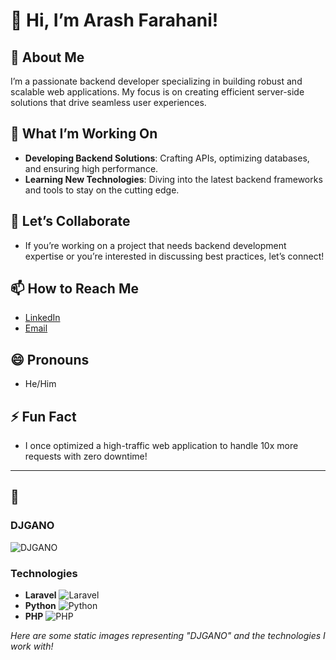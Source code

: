 # 👋 Hi, I’m **Arash Farahani**!

## 🎨 About Me
I’m a passionate backend developer specializing in building robust and scalable web applications. My focus is on creating efficient server-side solutions that drive seamless user experiences.

## 🔧 What I’m Working On
- **Developing Backend Solutions**: Crafting APIs, optimizing databases, and ensuring high performance.
- **Learning New Technologies**: Diving into the latest backend frameworks and tools to stay on the cutting edge.

## 🤝 Let’s Collaborate
- If you’re working on a project that needs backend development expertise or you’re interested in discussing best practices, let’s connect!

## 📫 How to Reach Me
- [LinkedIn](https://www.linkedin.com/in/arashfarahani) 
- [Email](mailto:arash@example.com)

## 😄 Pronouns
- He/Him

## ⚡ Fun Fact
- I once optimized a high-traffic web application to handle 10x more requests with zero downtime!

---

## 🚀 

### DJGANO
![DJGANO](https://i.imgur.com/NIsbhIC.png)

### Technologies
- **Laravel**
  ![Laravel](https://i.imgur.com/dajgLfz.png)
- **Python**
  ![Python](https://i.imgur.com/3GmPd7O.png)
- **PHP**
  ![PHP](https://i.imgur.com/g7hW9SK.gif)

*Here are some static images representing "DJGANO" and the technologies I work with!*

